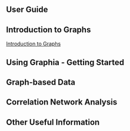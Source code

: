 ## User Guide

## Introduction to Graphs

[Introduction to Graphs]({{site.url}}/guide/graph_introduction.html)



## Using Graphia - Getting Started
## Graph-based Data
## Correlation Network Analysis
## Other Useful Information






